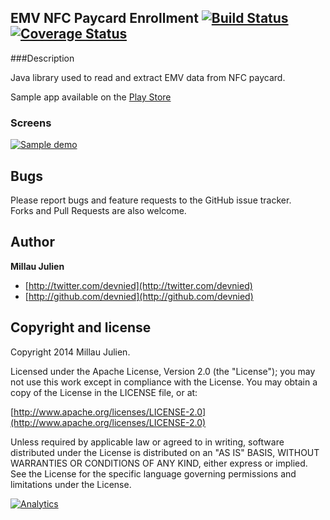 ## EMV NFC Paycard Enrollment [![Build Status](https://travis-ci.org/devnied/EMV-NFC-Paycard-Enrollment.png?branch=master)](https://travis-ci.org/devnied/EMV-NFC-Paycard-Enrollment) [![Coverage Status](https://coveralls.io/repos/devnied/EMV-NFC-Paycard-Enrollment/badge.png?branch=master)](https://coveralls.io/r/devnied/EMV-NFC-Paycard-Enrollment?branch=master)

###Description

Java library used to read and extract EMV data from NFC paycard.

Sample app available on the [Play Store](https://play.google.com/store/apps/details?id=com.github.devnied.emvnfccard)

### Screens

[![Sample demo](https://raw.githubusercontent.com/devnied/EMV-NFC-Paycard-Enrollment/master/images/demo.gif)](https://raw.githubusercontent.com/devnied/EMV-NFC-Paycard-Enrollment/master/images/demo.gif)

## Bugs

Please report bugs and feature requests to the GitHub issue tracker.<br/>
Forks and Pull Requests are also welcome.

## Author

**Millau Julien**

+ [http://twitter.com/devnied](http://twitter.com/devnied)
+ [http://github.com/devnied](http://github.com/devnied)


## Copyright and license

Copyright 2014 Millau Julien.

Licensed under the Apache License, Version 2.0 (the "License");
you may not use this work except in compliance with the License.
You may obtain a copy of the License in the LICENSE file, or at:

  [http://www.apache.org/licenses/LICENSE-2.0](http://www.apache.org/licenses/LICENSE-2.0)

Unless required by applicable law or agreed to in writing, software
distributed under the License is distributed on an "AS IS" BASIS,
WITHOUT WARRANTIES OR CONDITIONS OF ANY KIND, either express or implied.
See the License for the specific language governing permissions and
limitations under the License.

[![Analytics](https://ga-beacon.appspot.com/UA-19411627-6/MV-NFC-Paycard-Enrollment)](https://github.com/igrigorik/ga-beacon)
